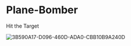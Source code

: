 # Plane-Bomber

Hit the Target


![3B590A17-D096-460D-ADA0-CBB10B9A240D](https://user-images.githubusercontent.com/94847995/191491443-cad70e34-674e-4c19-a544-c34f5dcfcb5c.gif)
